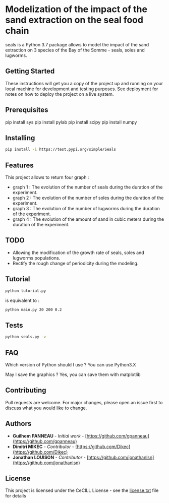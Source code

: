# Modelization of the impact of the sand extraction on the seal food chain 

seals is a Python 3.7 package allows to model the impact of the sand extraction on 3 species of the Bay of the Somme - seals, soles and lugworms.

## Getting Started

These instructions will get you a copy of the project up and running on your local machine for development and testing purposes. See deployment for notes on how to deploy the project on a live system.

## Prerequisites

pip install sys
pip install pylab
pip install scipy
pip install numpy


## Installing

```bash
pip install -i https://test.pypi.org/simple/Seals
```

## Features

This project allows to return four graph :
* graph 1 : The evolution of the number of seals during the duration of the experiment.
* graph 2 : The evolution of the number of soles during the duration of the experiment.
* graph 3 : The evolution of the number of lugworms during the duration of the experiment.
* graph 4 : The evolution of the amount of sand in cubic meters during the duration of the experiment.

## TODO

* Allowing the modification of the growth rate of seals, soles and lugworms populations.
* Rectify the rough change of periodicity during the modeling.

## Tutorial

```bash
python tutorial.py
```

is equivalent to :

```bash
python main.py 20 200 0.2
```

## Tests

```bash
python seals.py -v
```

## FAQ

Which version of Python should I use ? You can use Python3.X

May I save the graphics ? Yes, you can save them with matplotlib

## Contributing

Pull requests are welcome. For major changes, please open an issue first to discuss what you would like to change.

## Authors

* **Guilhem PANNEAU** - *Initial work* - [https://github.com/gpanneau](https://github.com/gpanneau)
* **Dimitri MIKEC** - *Contributor* - [https://github.com/Dikec](https://github.com/Dikec)
* **Jonathan LOUISON** - *Contributor* - [https://github.com/jonathanlsn](https://github.com/jonathanlsn)

## License

This project is licensed under the CeCILL License - see the [license.txt](license.txt) file for details
